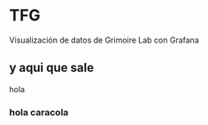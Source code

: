 # TFG
Visualización de datos de Grimoire Lab con Grafana

## y aqui que sale

hola

### hola caracola

